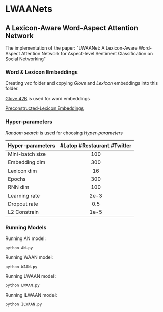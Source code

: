 # LWAANets
## A Lexicon-Aware Word-Aspect Attention Network

The implementation of the paper: "LWAANet: A Lexicon-Aware Word-Aspect Attention Network for Aspect-level Sentiment Classification on Social Networking"

### Word & Lexicon Embeddings

Creating *vec* folder and copying *Glove* and *Lexicon* embeddings into this folder.

[Glove 42B](https://nlp.stanford.edu/projects/glove/) is used for word embeddings

[Preconstructed-Lexicon Embeddings](https://drive.google.com/open?id=1CB1dyhsRGMk0El9ileUgLk49jepHoPjY)

### Hyper-parameters

*Random search* is used for choosing *Hyper-parameters*

| Hyper-parameters| #Latop #Restaurant #Twitter |
| ----------------|:---------------------------:|
| Mini-batch size | 100                         |
| Embedding dim   | 300                         |
| Lexicon dim     | 16                          |
| Epochs          | 300                         |
| RNN dim         | 100                         |
| Learning rate   | 2e-3                        |
| Dropout rate    | 0.5                         |
| L2 Constrain    | 1e-5                        |


### Running Models

Running AN model:

```
python AN.py
```

Running WAAN model:

```
python WAAN.py
```

Running LWAAN model:

```
python LWAAN.py
```

Running ILWAAN model:

```
python ILWAAN.py
```

